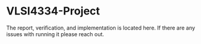 # VLSI4334-Project

The report, verification, and implementation is located here. If there are any issues with running it please reach out.
